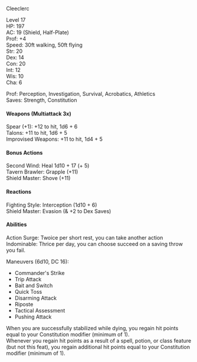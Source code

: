 Cleeclerc

Level 17 \
HP: 197 \
AC: 19 (Shield, Half-Plate) \
Prof: +4 \
Speed: 30ft walking, 50ft flying \
Str: 20 \
Dex: 14 \
Con: 20 \
Int: 12 \
Wis: 10 \
Cha: 6 

Prof: Perception, Investigation, Survival, Acrobatics, Athletics \
Saves: Strength, Constitution

#### Weapons (Multiattack 3x)
Spear (+1): +12 to hit, 1d6 + 6 \
Talons: +11 to hit, 1d6 + 5 \
Improvised Weapons: +11 to hit, 1d4 + 5

#### Bonus Actions
Second Wind: Heal 1d10 + 17 (+ 5) \
Tavern Brawler: Grapple (+11) \
Shield Master: Shove (+11) 

#### Reactions
Fighting Style: Interception (1d10 + 6) \
Shield Master: Evasion (& +2 to Dex Saves)

#### Abilities
Action Surge: Twoice per short rest, you can take another action \
Indominable: Thrice per day, you can choose succeed on a saving throw you fail. 

Maneuvers (6d10, DC 16): 
- Commander's Strike
- Trip Attack
- Bait and Switch
- Quick Toss
- Disarming Attack
- Riposte
- Tactical Assessment
- Pushing Attack

When you are successfully stabilized while dying, you regain hit points equal to your Constitution modifier (minimum of 1). \
Whenever you regain hit points as a result of a spell, potion, or class feature (but not this feat), you regain additional hit points equal to your Constitution modifier (minimum of 1).
